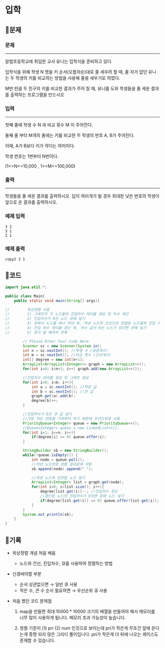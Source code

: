 # 입학

## 📍문제

### **문제**

---

알랩초등학교에 취임한 교사 유니는 입학식을 준비하고 있다.

입학식을 위해 학생 N 명을 키 순서(오름차순)대로 줄 세우려 할 때, 줄 자가 없던 유니는 두 학생의 키를 비교하는 방법을 사용해 줄을 세우기로 하였다.

M번 만큼 두 친구의 키를 비교한 결과가 주어 질 때, 유니를 도와 학생들을 줄 세운 결과를 출력하는 프로그램을 만드시오

### **입력**

---

첫째 줄에 학생 수 N 과 비교 횟수 M 이 주어진다.

둘째 줄 부터 M개의 줄에는 키를 비교한 두 학생의 번호 A, B가 주어진다.

이때, A가 B보다 키가 작다는 의미이다.

학생 번호는 1번부터 N번이다.

(1<=N<=10,000 , 1<=M<=100,000)

### **출력**

---

학생들을 줄 세운 결과를 출력하시오. 답이 여러개가 될 경우 최대한 낮은 번호의 학생이 앞으로 온 결과를 출력하시오.

### **예제 입력**

```
3 2
3 1
2 1

```

### **예제 출력**

```
copy2 3 1
```

## 📍코드

```java
import java.util.*;

public class Main{
    public static void main(String[] args){

//        위상정렬 사용
//        1) 그래프의 각 노드들의 진입차수 테이블 생성 및 차수 계산
//        2) 진입차수가 0인 노드 큐에 넣기
//        3) 큐에서 노드를 하나 꺼낸 후, 꺼낸 노드와 간선으로 연결된 노드들의 진입 차수 감소
//        4) 진입 차수 테이블 갱신 후, 차수 값이 0인 노드가 있다면 큐에 넣기
//        5) 큐가 빌 떄까지 반복

        // Please Enter Your Code Here
        Scanner sc = new Scanner(System.in);
        int n = sc.nextInt(); //학생 수 (정점개수)
        int m = sc.nextInt(); //비교 횟수 (간선개수)
        int[] degree = new int[n+1];
        ArrayList<ArrayList<Integer>> graph = new ArrayList<>();
        for(int i=0; i<n+1; i++) graph.add(new ArrayList<>());

        //진입차수 테이블 생성 및 그래프 생성
        for(int i=0; i<m; i++){
            int a = sc.nextInt(); //작은 값
            int b = sc.nextInt(); //큰 값
            graph.get(a).add(b);
            degree[b]++;
        }

        //진입차수가 0인 큐 값 넣기
        //가장 작은 번호를 가여와야 하기 때문에 우선순위큐 사용
        PriorityQueue<Integer> queue = new PriorityQueue<>();
        //Queue<Integer> queue = new LinkedList<>();
        for(int i=1; i<=n; i++){
            if(degree[i] == 0) queue.offer(i);
        }

        StringBuilder sb = new StringBuilder();
        while(!queue.isEmpty()) {
            int node = queue.poll();
            //꺼낸 노드번호 정렬 결과값에 저장
            sb.append(node).append(" ");

            //꺼낸 노드와 인전합 노드 찾기
            ArrayList<Integer> list = graph.get(node);
            for(int i=0; i<list.size(); i++){
                degree[list.get(i)]--; //진입차수 갱신
                //갱신된 노드의 진입차수가 9이면 큐에 노드 넣기
                if(degree[list.get(i)] == 0) queue.offer(list.get(i));
            }
        }
        System.out.println(sb);
    }
}
```

## 📍기록

- 위상정렬 개념 처음 배움
    - 노드와 간선, 진입차수, 큐를 사용하여 정렬하는 방법
- 신경써야할 부분
    - 순서 상관없으면 → 일반 큐 사용
    - 작은 수, 큰 수 순서 필요하면 → 우선순위 큐 사용

- 처음 짰던 코드 문제점
    
    1. map을 만들면 최대 10000 * 10000 크기의 배열을 만들어야 해서 메모리를 너무 많이 사용하게 됩니다. 메모리 초과 가능성이 높습니다.
    
    2. 정렬 기준이 (1) pri (2) num 인것으로 보이는데 pri가 작은게 무조건 앞에 온다는게 증명 되지 않은 그리디 풀이입니다. pri가 작은게 더 뒤에 나오는 케이스도 존재할 수 있습니다.

